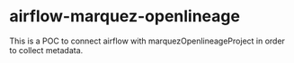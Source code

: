 # airflow-marquez-openlineage
This is a POC to connect airflow with marquezOpenlineageProject in order to collect metadata.
